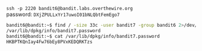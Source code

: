 `ssh -p 2220 bandit6@bandit.labs.overthewire.org`  
password: `DXjZPULLxYr17uwoI01bNLQbtFemEgo7`  

```bash
bandit6@bandit:~$ find / -size 33c -user bandit7 -group bandit6 2>/dev/null
/var/lib/dpkg/info/bandit7.password
bandit6@bandit:~$ cat /var/lib/dpkg/info/bandit7.password
HKBPTKQnIay4Fw76bEy8PVxKEDQRKTzs
```

